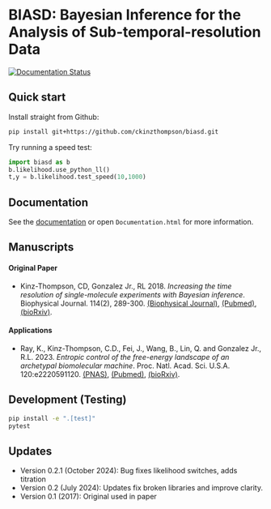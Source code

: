 # BIASD: Bayesian Inference for the Analysis of Sub-temporal-resolution Data

[![Documentation Status](https://readthedocs.org/projects/biasd/badge/?version=main)](https://biasd.readthedocs.io/en/main/?badge=main)

## Quick start
Install straight from Github:
``` sh
pip install git+https://github.com/ckinzthompson/biasd.git
```

Try running a speed test:
``` python
import biasd as b
b.likelihood.use_python_ll()
t,y = b.likelihood.test_speed(10,1000)
```

## Documentation
See the [documentation](http://biasd.readthedocs.io/) or open `Documentation.html` for more information.

## Manuscripts
#### Original Paper
* Kinz-Thompson, CD, Gonzalez Jr., RL 2018. _Increasing the time resolution of single-molecule experiments with Bayesian inference_. Biophysical Journal. 114(2), 289-300. [(Biophysical Journal)](https://www.cell.com/biophysj/fulltext/S0006-3495(17)34973-1),  [(Pubmed)](https://pubmed.ncbi.nlm.nih.gov/29401427/),  [(bioRxiv)](https://www.biorxiv.org/content/early/2017/05/26/099648).

#### Applications
* Ray, K., Kinz-Thompson, C.D., Fei, J., Wang, B., Lin, Q. and Gonzalez Jr., R.L. 2023. _Entropic control of the free-energy landscape of an archetypal biomolecular machine_. Proc. Natl. Acad. Sci. U.S.A. 120:e2220591120. [(PNAS)](https://pnas.org/doi/10.1073/pnas.2220591120),  [(Pubmed)](https://pubmed.ncbi.nlm.nih.gov/37186858),  [(bioRxiv)](https://www.biorxiv.org/content/10.1101/2022.10.03.510626v2).

## Development (Testing)
``` sh
pip install -e ".[test]"
pytest
```

## Updates
* Version 0.2.1 (October 2024): Bug fixes likelihood switches, adds titration
* Version 0.2 (July 2024): Updates fix broken libraries and improve clarity.
* Version 0.1 (2017): Original used in paper

